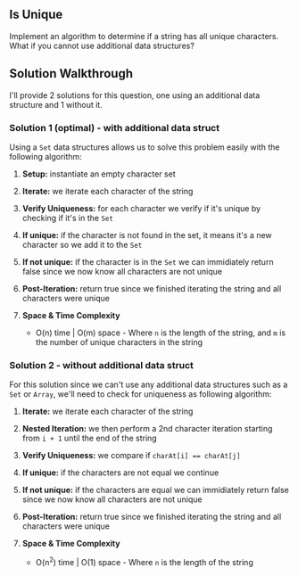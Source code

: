 ## Is Unique

Implement an algorithm to determine if a string has all unique characters. What if you cannot use additional data structures?

## Solution Walkthrough

I'll provide 2 solutions for this question, one using an additional data structure and 1 without it.

### Solution 1 (optimal) - with additional data struct

Using a `Set` data structures allows us to solve this problem easily with the following algorithm:

1. **Setup:** instantiate an empty character set

2. **Iterate:** we iterate each character of the string

3. **Verify Uniqueness:** for each character we verify if it's unique
by checking if it's in the `Set`

4. **If unique:** if the character is not found in the set, it means it's a new character so we add it to the `Set`

5. **If not unique:** if the character is in the `Set` we can immidiately return false since we now know all characters are 
not unique

6. **Post-Iteration:** return true since we finished iterating the 
string and all characters were unique

7. **Space & Time Complexity**
    - O(n) time | O(m) space - Where `n` is the length of the string, and 
    `m` is the number of unique characters in the string

### Solution 2 - without additional data struct

For this solution since we can't use any additional data structures such as
a `Set` or `Array`, we'll need to check for uniqueness as following algorithm:

1. **Iterate:** we iterate each character of the string

2. **Nested Iteration:** we then perform a 2nd character iteration starting from `i + 1` until the end of the string

3. **Verify Uniqueness:** we compare if `charAt[i] == charAt[j]`

4. **If unique:** if the characters are not equal we continue

5. **If not unique:** if the characters are equal we can immidiately return false since we now know all characters are not unique

6. **Post-Iteration:** return true since we finished iterating the 
string and all characters were unique

7. **Space & Time Complexity**
    - O(n<sup>2</sup>) time | O(1) space - Where `n` is the length of the string

